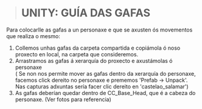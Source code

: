 
> # UNITY: GUÍA DAS GAFAS


Para colocarlle as gafas a un personaxe e que se axusten ós movementos que realiza o mesmo:
1. Collemos unhas gafas da carpeta compartida e copiámola ó noso proxecto en local, na carpeta que consideremos.
2. Arrastramos as gafas á xerarquía do proxecto e axustámolas ó personaxe <br>
( Se non nos permite mover as gafas dentro da xerarquía do personaxe, facemos click dereito no personaxe e prememos 'Prefab -> Unpack'. Nas capturas adxuntas sería facer clic dereito en 'castelao_salamar')
3. As gafas deberían quedar dentro de CC_Base_Head, que é a cabeza do personaxe.
(Ver fotos para referencia)
